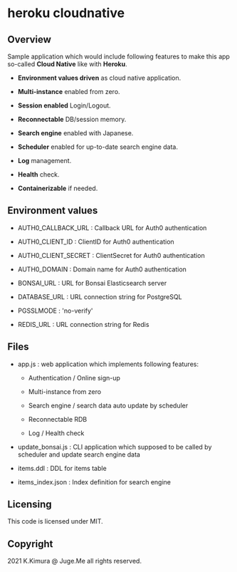 # heroku cloudnative

## Overview

Sample application which would include following features to make this app so-called **Cloud Native** like with **Heroku**.

- **Environment values driven** as cloud native application.

- **Multi-instance** enabled from zero.

- **Session enabled** Login/Logout.

- **Reconnectable** DB/session memory.

- **Search engine** enabled with Japanese.

- **Scheduler** enabled for up-to-date search engine data.

- **Log** management.

- **Health** check.

- **Containerizable** if needed.


## Environment values

- AUTH0_CALLBACK_URL : Callback URL for Auth0 authentication

- AUTH0_CLIENT_ID : ClientID for Auth0 authentication

- AUTH0_CLIENT_SECRET : ClientSecret for Auth0 authentication

- AUTH0_DOMAIN : Domain name for Auth0 authentication

- BONSAI_URL : URL for Bonsai Elasticsearch server

- DATABASE_URL : URL connection string for PostgreSQL

- PGSSLMODE : 'no-verify'

- REDIS_URL : URL connection string for Redis


## Files

- app.js : web application which implements following features:

  - Authentication / Online sign-up

  - Multi-instance from zero

  - Search engine / search data auto update by scheduler

  - Reconnectable RDB

  - Log / Health check

- update_bonsai.js : CLI application which supposed to be called by scheduler and update search engine data

- items.ddl : DDL for items table

- items_index.json : Index definition for search engine


## Licensing

This code is licensed under MIT.


## Copyright

2021 K.Kimura @ Juge.Me all rights reserved.

